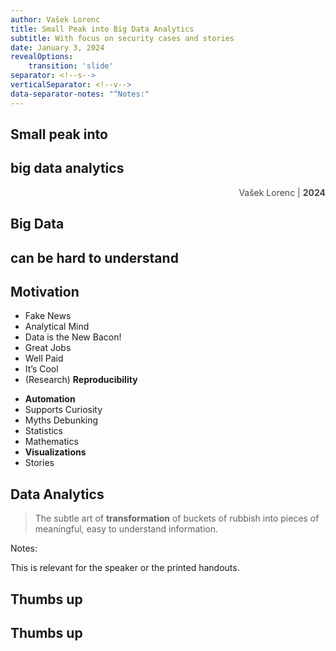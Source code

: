 ```yaml
---
author: Vašek Lorenc
title: Small Peak into Big Data Analytics
subtitle: With focus on security cases and stories
date: January 3, 2024
revealOptions:
    transition: 'slide'
separator: <!--s-->
verticalSeparator: <!--v-->
data-separator-notes: "^Notes:"
---
```


<!-- intro style -->
<!-- .slide: data-background="images/blue-big-data-digital-background-free-video.jpg" data-state="dim-background" -->

<h2 style="text-align: left">Small peak into</h2>
<h2 class="r-fit-text">big data analytics</h2>

<div style="text-align: right; opacity: 0.8">

Vašek Lorenc | **2024**

</div>

<!--s-->

<h2 class="r-fit-text">Big Data</h2>
<h2 class="r-fit-text">can be hard to understand</h2>

<!--s-->

## Motivation

<div id="left">

- Fake News
- Analytical Mind
- Data is the New Bacon!
- Great Jobs
- Well Paid
- It’s Cool
- (Research) **Reproducibility**

</div>

<div id="right">

- **Automation**
- Supports Curiosity
- Myths Debunking
- Statistics
- Mathematics
- **Visualizations**
- Stories

</div>

<!--s-->

<h2 class="r-fit-text">Data Analytics</h2>

> The subtle art of **transformation**
> of buckets of rubbish into pieces of
> meaningful, easy to understand
> information.

Notes:

This is relevant for the speaker or the printed handouts.

<!--s-->

<!-- Animation example -->
<section data-auto-animate>
<h2>Thumbs up</h2>
</section>
<section data-auto-animate>
<h2>Thumbs up</h2>
<h3><i style="color: red" class="fa-solid fa-thumbs-up"></i></h3>
</section>

